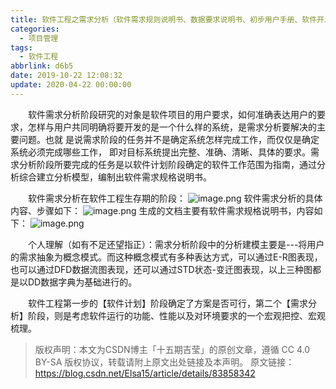 ```yaml
---
title: 软件工程之需求分析（软件需求规则说明书、数据要求说明书、初步用户手册、软件开发实施计划）
categories:
  - 项目管理
tags:
  - 软件工程
abbrlink: d6b5
date: 2019-10-22 12:08:32
update: 2020-04-22 00:00:00
---
```


　　软件需求分析阶段研究的对象是软件项目的用户要求，如何准确表达用户的要求，怎样与用户共同明确将要开发的是一个什么样的系统，是需求分析要解决的主要问题。也就 是说需求阶段的任务并不是确定系统怎样完成工作，而仅仅是确定系统必须完成哪些工作， 即对目标系统提出完整、准确、清晰、具体的要求。需求分析阶段所要完成的任务是以软件计划阶段确定的软件工作范围为指南，通过分析综合建立分析模型，编制出软件需求规格说明书。

<!-- more -->
 
　　软件需求分析在软件工程生存期的阶段：
![image.png](https://i.loli.net/2019/10/22/AQkiVuNDLXs83xR.png)
软件需求分析的具体内容、步骤如下：
![image.png](https://i.loli.net/2019/10/22/BykxeuNpAPJcj72.png)
生成的文档主要有软件需求规格说明书，内容如下：
![image.png](https://i.loli.net/2019/10/22/F5xnQX4UY7lHbw2.png)

　　个人理解（如有不足还望指正）：需求分析阶段中的分析建模主要是---将用户的需求抽象为概念模式。而这种概念模式有多种表达方式，可以通过E-R图表现，也可以通过DFD数据流图表现，还可以通过STD状态-变迁图表现，以上三种图都是以DD数据字典为基础进行的。

　　软件工程第一步的【软件计划】阶段确定了方案是否可行，第二个【需求分析】阶段，则是考虑软件运行的功能、性能以及对环境要求的一个宏观把控、宏观梳理。


>版权声明：本文为CSDN博主「十五期吉莹」的原创文章，遵循 CC 4.0 BY-SA 版权协议，转载请附上原文出处链接及本声明。
原文链接：https://blog.csdn.net/Elsa15/article/details/83858342
>